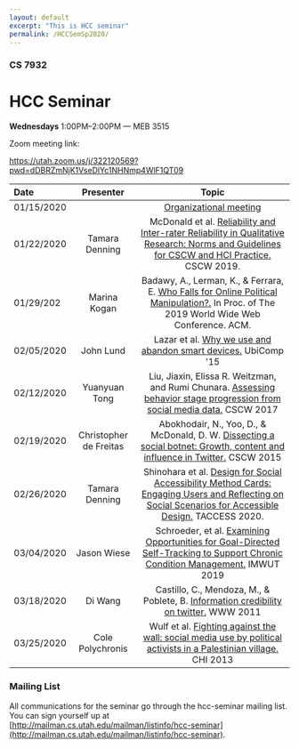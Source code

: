```yaml
---
layout: default
excerpt: "This is HCC seminar" 
permalink: /HCCSemSp2020/
---
```


### CS 7932
# **HCC Seminar**

**Wednesdays** 1:00PM–2:00PM — MEB 3515

Zoom meeting link: 

https://utah.zoom.us/j/322120569?pwd=dDBRZmNjK1VseDlYc1NHNmp4WlF1QT09

| Date           | Presenter                | Topic                                      |
| :------------- | :------------------------: |:--------------------------------------------:|
| 01/15/2020     |                          | [Organizational meeting](https://docs.google.com/document/d/1ni0Gp9Vm9g8CJdVuQpKqqnAJ6C_ATPm8O8KWkcr2ZeE/edit)     |
| 01/22/2020     | Tamara Denning           | McDonald et al. [Reliability and Inter-rater Reliability in Qualitative Research: Norms and Guidelines for CSCW and HCI Practice. ](http://andreaforte.net/McDonald_Reliability_CSCW19.pdf) CSCW 2019.     |
| 01/29/202      | Marina Kogan             | Badawy, A., Lerman, K., & Ferrara, E. [Who Falls for Online Political Manipulation?.](https://dl.acm.org/doi/pdf/10.1145/3308560.3316494?casa_token=ibFSN1xaTpsAAAAA:WvGh8MlrOvfGeBBUDzV8jHXWhneA-lI5KgYKEQKNH9Lb-7EVKSSPbN4sg3eUaDOaSbg1Wgqz5IPx) In Proc. of The 2019 World Wide Web Conference. ACM.      |
| 02/05/2020     | John Lund                | Lazar et al. [Why we use and abandon smart devices.](https://dl-acm-org.ezproxy.lib.utah.edu/doi/10.1145/2750858.2804288) UbiComp '15       |
| 02/12/2020     | Yuanyuan Tong            | Liu, Jiaxin, Elissa R. Weitzman, and Rumi Chunara. [Assessing behavior stage progression from social media data.](https://doi.org/10.1145/2998181.2998336) CSCW 2017       |
| 02/19/2020     | Christopher de Freitas            | Abokhodair, N., Yoo, D., & McDonald, D. W. [Dissecting a social botnet: Growth, content and influence in Twitter.](https://dl.acm.org/doi/10.1145/2675133.2675208) CSCW 2015       |
| 02/26/2020     | Tamara Denning              | Shinohara et al. [Design for Social Accessibility Method Cards: Engaging Users and Reflecting on Social Scenarios for Accessible Design.](https://faculty.washington.edu/wobbrock/pubs/taccess-20.pdf) TACCESS 2020.      |
| 03/04/2020     | Jason Wiese              | Schroeder, et al. [Examining Opportunities for Goal-Directed Self-Tracking to Support Chronic Condition Management.](https://dl.acm.org/doi/abs/10.1145/3369809) IMWUT 2019      |
| 03/18/2020     | Di Wang              | Castillo, C., Mendoza, M., & Poblete, B. [Information credibility on twitter.](https://dl.acm.org/doi/10.1145/1963405.1963500) WWW 2011      |
| 03/25/2020     | Cole Polychronis              | Wulf et al. [Fighting against the wall: social media use by political activists in a Palestinian village.](http://www.wineme.uni-siegen.de/paper/2013/p1979-wulf.pdf) CHI 2013      |


### Mailing List
All communications for the seminar go through the hcc-seminar mailing list. You can sign yourself up at [http://mailman.cs.utah.edu/mailman/listinfo/hcc-seminar](http://mailman.cs.utah.edu/mailman/listinfo/hcc-seminar).